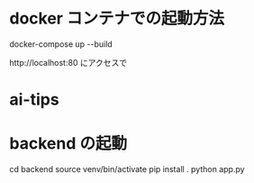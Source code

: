 # docker コンテナでの起動方法

docker-compose up --build

http://localhost:80 にアクセスで

# ai-tips

# backend の起動

cd backend
source venv/bin/activate
pip install .
python app.py
